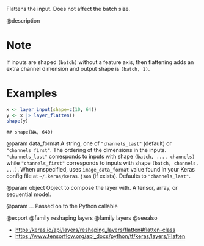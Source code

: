 Flattens the input. Does not affect the batch size.

@description

# Note
If inputs are shaped `(batch)` without a feature axis, then
flattening adds an extra channel dimension and output shape is `(batch, 1)`.

# Examples

```r
x <- layer_input(shape=c(10, 64))
y <- x |> layer_flatten()
shape(y)
```

```
## shape(NA, 640)
```

@param data_format
A string, one of `"channels_last"` (default) or
`"channels_first"`. The ordering of the dimensions in the inputs.
`"channels_last"` corresponds to inputs with shape
`(batch, ..., channels)` while `"channels_first"` corresponds to
inputs with shape `(batch, channels, ...)`.
When unspecified, uses `image_data_format` value found in your Keras
config file at `~/.keras/keras.json` (if exists). Defaults to
`"channels_last"`.

@param object
Object to compose the layer with. A tensor, array, or sequential model.

@param ...
Passed on to the Python callable

@export
@family reshaping layers
@family layers
@seealso
+ <https:/keras.io/api/layers/reshaping_layers/flatten#flatten-class>
+ <https://www.tensorflow.org/api_docs/python/tf/keras/layers/Flatten>
